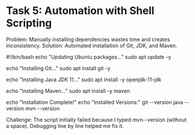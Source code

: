 # Task 5: Automation with Shell Scripting

Problem: Manually installing dependencies wastes time and creates inconsistency.
Solution: Automated installation of Git, JDK, and Maven.

#!/bin/bash
echo "Updating Ubuntu packages..."
sudo apt update -y

echo "Installing Git..."
sudo apt install git -y

echo "Installing Java JDK 11..."
sudo apt install -y openjdk-11-jdk

echo "Installing Maven..."
sudo apt install -y maven

echo "Installation Complete!"
echo "Installed Versions:"
git --version
java --version
mvn --version


Challenge: The script initially failed because I typed mvn--version (without a space). Debugging line by line helped me fix it.

